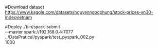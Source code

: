 #Download dataset
https://www.kaggle.com/datasets/nguyenngocphung/stock-prices-vn30-indexvietnam

#Deploy
./bin/spark-submit \
--master spark://192.168.0.4:7077 \
../DataPratical/pyspark/test_pyspark_002.py \
1000